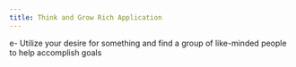 ```yaml
---
title: Think and Grow Rich Application
---
```

e-   Utilize your desire for something and find a group of like-minded people to help accomplish goals